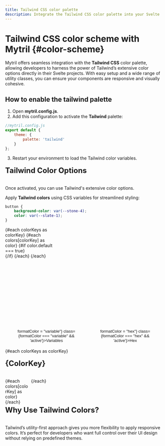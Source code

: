 ```yaml
---
title: Tailwind CSS color palette
description: Integrate the Tailwind CSS color palette into your Svelte project with Mytril. Learn how to configure and apply responsive Tailwind colors using Mytril’s theme system.
---
```


<script lang="ts">
    import Color from "../modules/color.svelte";
    import ColorSummary from "../modules/color-summary.svelte";
    import { colors } from "../modules/colors.js";
    

    let formatColor = "variable"
    const colorKeys = Object.keys(colors);
</script>

# Tailwind CSS color scheme with Mytril {#color-scheme}

Mytril offers seamless integration with the **Tailwind CSS** color palette, allowing developers to harness the power of Tailwind’s extensive color options directly in their Svelte projects. With easy setup and a wide range of utility classes, you can ensure your components are responsive and visually cohesive.

## How to enable the tailwind palette

1. Open **mytril.config.js**.
2. Add this configuration to activate the **Tailwind** palette:

```javascript
//mytril.config.js
export default {
	theme: {
		palette: 'tailwind'
	}
};
```

3. Restart your environment to load the Tailwind color variables.

### Tailwind Color Options

Once activated, you can use Tailwind's extensive color options.

Apply **Tailwind colors** using CSS variables for streamlined styling:

```css
button {
	background-color: var(--stone-4);
	color: var(--slate-1);
}
```

<ul>
    {#each colorKeys as colorKey}
        {#each colors[colorKey] as color}
            {#if color.default === true}
                <li>
                    <ColorSummary name={colorKey} color={color}/>
                </li>
            {/if}
        {/each}
    {/each}
</ul>

<div class="select-format">
    <button on:click={() => formatColor = "variable"} class={formatColor === "variable" && 'active'}>Variables</button>
    <button on:click={() => formatColor = "hex"} class={formatColor === "hex" && 'active'}>Hex</button>
</div>

{#each colorKeys as colorKey}

<h3 id={colorKey}>{colorKey}</h3>
<section class="wrapper-colors">
{#each colors[colorKey] as color}
<Color color={color} format={formatColor}/>
{/each}
</section>
{/each}

### Why use Tailwind colors?

Tailwind’s utility-first approach gives you more flexibility to apply responsive colors. It’s perfect for developers who want full control over their UI design without relying on predefined themes.

<style lang="postcss">

ul {
    height: 300px;
    column-count: 3;
    column-gap: 4px;
    column-fill: auto;

    list-style: none;
    margin-bottom: 26px;
    margin-top: 0;
    padding: 0;
    border-bottom: 1px solid var(--c-divider);

    & li {
        list-style: none;
        margin-top: 0;
        margin-bottom: 0;

        &:before {
            display: none;
        }
    }

    & > li+li {
        margin-top: 0.25em;
    }
}

    .select-format {
        display: flex;
        width: 100%;
        margin-top: 0.5rem;

        button {
            border: 1px solid var(--c-text-1);
            color: var(--c-text);
            border-radius: 1rem;
            padding: 0.25rem 1rem;
            background-color: transparent;
            cursor: pointer;

            &.active {
                border: 1px solid var(--c-primary);
                background-color: var(--c-primary);
            }

            &:first-child {
                margin-left: auto;
            }
            &:last-child {
                margin-left: 0.5rem;
            }
        }
    }

    h3 {
        text-transform: capitalize;
        font-weight: 700;
        line-height: 1.5;
        margin-bottom: 5vw;
        padding: 2vw 0;
        font-size: 20px;

         @media (min-width: 544px) {
            padding: 0;
            margin: 0 0 30px;
            font-size: 24px;
         }
    }

    .wrapper-colors {
        display: grid;
        grid-template-rows: 1fr;
        gap: 0.5rem;

       @media (min-width: 544px) {
            grid-template-columns: repeat(5, calc(100% / 5 - 0.5rem));
       }

        @media (min-width: 748px) {
            grid-template-columns: repeat(6, calc((100% / 6 - 0.5rem)));
       }
    }
</style>
